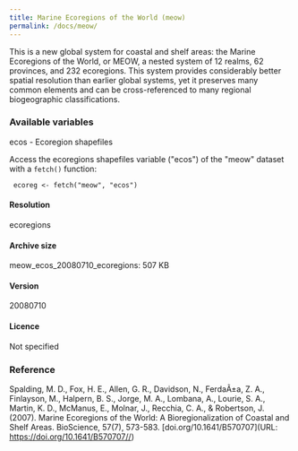 ```yaml
---
title: Marine Ecoregions of the World (meow)
permalink: /docs/meow/
---
```

This is a new global system for coastal and shelf areas: the Marine Ecoregions of the World, or MEOW, a nested system of 12 realms, 62 provinces, and 232 ecoregions. This system provides considerably better spatial resolution than earlier global systems, yet it preserves many common elements and can be cross-referenced to many regional biogeographic classifications. 



### Available variables 

ecos - Ecoregion shapefiles

Access the ecoregions shapefiles variable ("ecos") of the "meow" dataset with a `fetch()` function:

```{r}
 ecoreg <- fetch("meow", "ecos")

```

#### Resolution 

ecoregions

#### Archive size

meow_ecos_20080710_ecoregions: 507 KB

#### Version

20080710

#### Licence


Not specified


### Reference

Spalding, M. D., Fox, H. E., Allen, G. R., Davidson, N., FerdaÃ±a, Z. A., Finlayson, M., Halpern, B. S., Jorge, M. A., Lombana, A., Lourie, S. A., Martin, K. D., McManus, E., Molnar, J., Recchia, C. A., & Robertson, J. (2007). Marine Ecoregions of the World: A Bioregionalization of Coastal and Shelf Areas. BioScience, 57(7), 573-583. [doi.org/10.1641/B570707](URL: https://doi.org/10.1641/B570707//)


